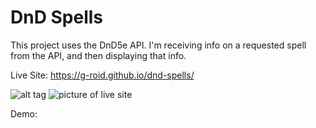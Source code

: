 # DnD Spells
This project uses the DnD5e API. I'm receiving info on a requested spell from the API, and then displaying that info.

Live Site: https://g-roid.github.io/dnd-spells/

![alt tag](http://placecorgi.com/1200/650)
![picture of live site](https://g-roid.github.io/dnd-spells/)

Demo: